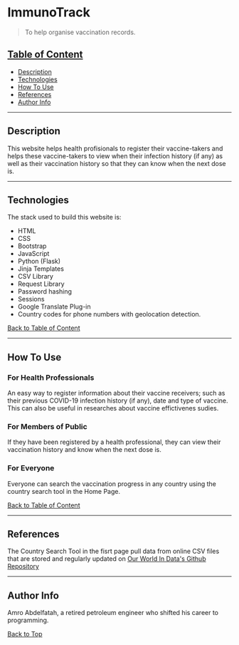 # ImmunoTrack

> To help organise vaccination records.

## [Table of Content](#table-of-content)

-  [Description](#description)
-  [Technologies](#technologies)
-  [How To Use](#how-to-use)
-  [References](#references)
-  [Author Info](#author-info)

---

## Description

This website helps health profisionals to register their vaccine-takers and helps these vaccine-takers to view when their infection history (if any) as well as their vaccination history so that they can know when the next dose is.

---

## Technologies

The stack used to build this website is:

-  HTML
-  CSS
-  Bootstrap
-  JavaScript
-  Python (Flask)
-  Jinja Templates
-  CSV Library
-  Request Library
-  Password hashing
-  Sessions
-  Google Translate Plug-in
-  Country codes for phone numbers with geolocation detection.

[Back to Table of Content](#table-of-content)

---

## How To Use

### For Health Professionals

An easy way to register information about their vaccine receivers; such as their previous COVID-19 infection history (if any), date and type of vaccine. This can also be useful in researches about vaccine effictivenes sudies.

### For Members of Public

If they have been registered by a health professional, they can view their vaccination history and know when the next dose is.

### For Everyone

Everyone can search the vaccination progress in any country using the country search tool in the Home Page.

[Back to Table of Content](#table-of-content)

---

## References

The Country Search Tool in the fisrt page pull data from online CSV files that are stored and regularly updated on [Our World In Data's Github Repository](https://ourworldindata.org/coronavirus)

---

## Author Info

Amro Abdelfatah, a retired petroleum engineer who shifted his career to programming.

[Back to Top](#ImmunoTrack)
